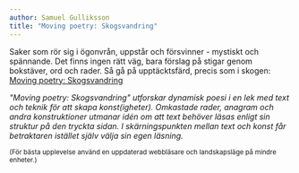 ```yaml
---
author: Samuel Gulliksson
title: "Moving poetry: Skogsvandring"
---
```


Saker som rör sig i ögonvrån, uppstår och försvinner - mystiskt och spännande. 
Det finns ingen rätt väg, bara förslag på stigar genom bokstäver, ord och rader.
Så gå på upptäcktsfärd, precis som i skogen: [Moving poetry: Skogsvandring](/moving-poetry)

*"Moving poetry: Skogsvandring" utforskar dynamisk poesi i en lek med text och teknik för att skapa konst(igheter).
Omkastade rader, anagram och andra konstruktioner utmanar idén om att text behöver läsas enligt sin struktur på den tryckta sidan.
I skärningspunkten mellan text och konst får betraktaren istället själv välja sin egen läsning.*

<small>(För bästa upplevelse använd en uppdaterad webbläsare och landskapsläge på mindre enheter.)</small>
